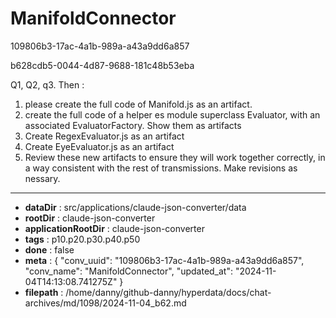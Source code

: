 # ManifoldConnector

109806b3-17ac-4a1b-989a-a43a9dd6a857

b628cdb5-0044-4d87-9688-181c48b53eba

Q1, Q2, q3. Then :
1. please create the full code of Manifold.js as an artifact. 
2. create the full code of a helper es module superclass Evaluator, with an associated EvaluatorFactory. Show them as artifacts
3. Create RegexEvaluator.js as an artifact
4. Create EyeEvaluator.js as an artifact
5. Review these new artifacts to ensure they will work together correctly, in a way consistent with the rest of transmissions. Make revisions as nessary.

---

* **dataDir** : src/applications/claude-json-converter/data
* **rootDir** : claude-json-converter
* **applicationRootDir** : claude-json-converter
* **tags** : p10.p20.p30.p40.p50
* **done** : false
* **meta** : {
  "conv_uuid": "109806b3-17ac-4a1b-989a-a43a9dd6a857",
  "conv_name": "ManifoldConnector",
  "updated_at": "2024-11-04T14:13:08.741275Z"
}
* **filepath** : /home/danny/github-danny/hyperdata/docs/chat-archives/md/1098/2024-11-04_b62.md